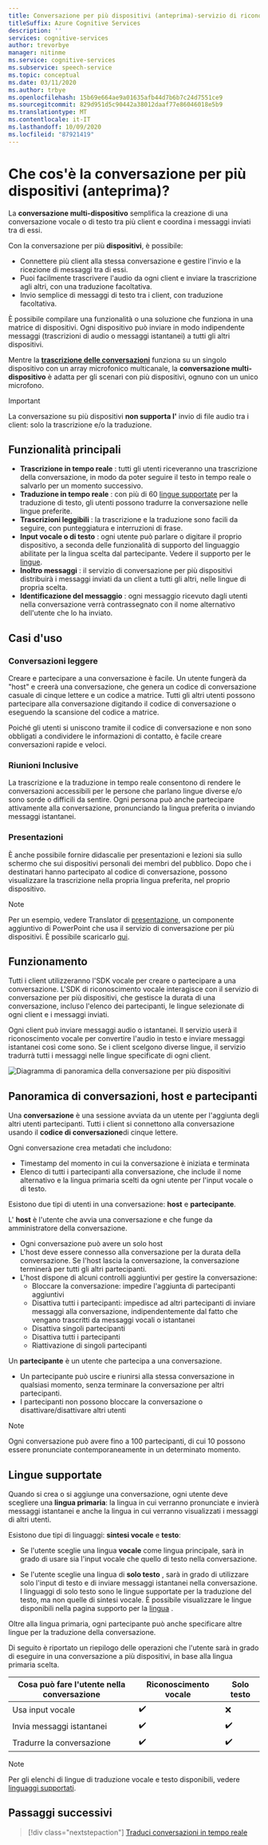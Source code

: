 ```yaml
---
title: Conversazione per più dispositivi (anteprima)-servizio di riconoscimento vocale
titleSuffix: Azure Cognitive Services
description: ''
services: cognitive-services
author: trevorbye
manager: nitinme
ms.service: cognitive-services
ms.subservice: speech-service
ms.topic: conceptual
ms.date: 03/11/2020
ms.author: trbye
ms.openlocfilehash: 15b69e664ae9a01635afb44d7b6b7c24d7551ce9
ms.sourcegitcommit: 829d951d5c90442a38012daaf77e86046018e5b9
ms.translationtype: MT
ms.contentlocale: it-IT
ms.lasthandoff: 10/09/2020
ms.locfileid: "87921419"
---
```

# <a name="what-is-multi-device-conversation-preview"></a>Che cos'è la conversazione per più dispositivi (anteprima)?

La **conversazione multi-dispositivo** semplifica la creazione di una conversazione vocale o di testo tra più client e coordina i messaggi inviati tra di essi.

Con la conversazione per più **dispositivi**, è possibile:

- Connettere più client alla stessa conversazione e gestire l'invio e la ricezione di messaggi tra di essi.
- Puoi facilmente trascrivere l'audio da ogni client e inviare la trascrizione agli altri, con una traduzione facoltativa.
- Invio semplice di messaggi di testo tra i client, con traduzione facoltativa.

È possibile compilare una funzionalità o una soluzione che funziona in una matrice di dispositivi. Ogni dispositivo può inviare in modo indipendente messaggi (trascrizioni di audio o messaggi istantanei) a tutti gli altri dispositivi.

Mentre la [**trascrizione delle conversazioni**](conversation-transcription.md) funziona su un singolo dispositivo con un array microfonico multicanale, la **conversazione multi-dispositivo** è adatta per gli scenari con più dispositivi, ognuno con un unico microfono.

>[!IMPORTANT]
> La conversazione su più dispositivi **non supporta l'** invio di file audio tra i client: solo la trascrizione e/o la traduzione.

## <a name="key-features"></a>Funzionalità principali

- **Trascrizione in tempo reale** : tutti gli utenti riceveranno una trascrizione della conversazione, in modo da poter seguire il testo in tempo reale o salvarlo per un momento successivo.
- **Traduzione in tempo reale** : con più di 60 [lingue supportate](language-support.md#text-languages) per la traduzione di testo, gli utenti possono tradurre la conversazione nelle lingue preferite.
- **Trascrizioni leggibili** : la trascrizione e la traduzione sono facili da seguire, con punteggiatura e interruzioni di frase.
- **Input vocale o di testo** : ogni utente può parlare o digitare il proprio dispositivo, a seconda delle funzionalità di supporto del linguaggio abilitate per la lingua scelta dal partecipante. Vedere il supporto per le [lingue](language-support.md#speech-to-text).
- **Inoltro messaggi** : il servizio di conversazione per più dispositivi distribuirà i messaggi inviati da un client a tutti gli altri, nelle lingue di propria scelta.
- **Identificazione del messaggio** : ogni messaggio ricevuto dagli utenti nella conversazione verrà contrassegnato con il nome alternativo dell'utente che lo ha inviato.

## <a name="use-cases"></a>Casi d'uso

### <a name="lightweight-conversations"></a>Conversazioni leggere

Creare e partecipare a una conversazione è facile. Un utente fungerà da "host" e creerà una conversazione, che genera un codice di conversazione casuale di cinque lettere e un codice a matrice. Tutti gli altri utenti possono partecipare alla conversazione digitando il codice di conversazione o eseguendo la scansione del codice a matrice. 

Poiché gli utenti si uniscono tramite il codice di conversazione e non sono obbligati a condividere le informazioni di contatto, è facile creare conversazioni rapide e veloci.

### <a name="inclusive-meetings"></a>Riunioni Inclusive

La trascrizione e la traduzione in tempo reale consentono di rendere le conversazioni accessibili per le persone che parlano lingue diverse e/o sono sorde o difficili da sentire. Ogni persona può anche partecipare attivamente alla conversazione, pronunciando la lingua preferita o inviando messaggi istantanei.

### <a name="presentations"></a>Presentazioni

È anche possibile fornire didascalie per presentazioni e lezioni sia sullo schermo che sui dispositivi personali dei membri del pubblico. Dopo che i destinatari hanno partecipato al codice di conversazione, possono visualizzare la trascrizione nella propria lingua preferita, nel proprio dispositivo.

> [!NOTE]
> Per un esempio, vedere Translator di [presentazione](https://www.microsoft.com/translator/apps/presentation-translator/), un componente aggiuntivo di PowerPoint che usa il servizio di conversazione per più dispositivi. È possibile scaricarlo [qui](https://download.cnet.com/s/powerpoint-add-in/).

## <a name="how-it-works"></a>Funzionamento

Tutti i client utilizzeranno l'SDK vocale per creare o partecipare a una conversazione. L'SDK di riconoscimento vocale interagisce con il servizio di conversazione per più dispositivi, che gestisce la durata di una conversazione, incluso l'elenco dei partecipanti, le lingue selezionate di ogni client e i messaggi inviati.  

Ogni client può inviare messaggi audio o istantanei. Il servizio userà il riconoscimento vocale per convertire l'audio in testo e inviare messaggi istantanei così come sono. Se i client scelgono diverse lingue, il servizio tradurrà tutti i messaggi nelle lingue specificate di ogni client.

![Diagramma di panoramica della conversazione per più dispositivi](media/scenarios/multi-device-conversation.png)

## <a name="overview-of-conversation-host-and-participant"></a>Panoramica di conversazioni, host e partecipanti

Una **conversazione** è una sessione avviata da un utente per l'aggiunta degli altri utenti partecipanti. Tutti i client si connettono alla conversazione usando il **codice di conversazione**di cinque lettere.

Ogni conversazione crea metadati che includono:
-    Timestamp del momento in cui la conversazione è iniziata e terminata
-    Elenco di tutti i partecipanti alla conversazione, che include il nome alternativo e la lingua primaria scelti da ogni utente per l'input vocale o di testo.


Esistono due tipi di utenti in una conversazione:  **host** e **partecipante**.

L' **host** è l'utente che avvia una conversazione e che funge da amministratore della conversazione.
- Ogni conversazione può avere un solo host
- L'host deve essere connesso alla conversazione per la durata della conversazione. Se l'host lascia la conversazione, la conversazione terminerà per tutti gli altri partecipanti.
- L'host dispone di alcuni controlli aggiuntivi per gestire la conversazione: 
    - Bloccare la conversazione: impedire l'aggiunta di partecipanti aggiuntivi
    - Disattiva tutti i partecipanti: impedisce ad altri partecipanti di inviare messaggi alla conversazione, indipendentemente dal fatto che vengano trascritti da messaggi vocali o istantanei
    - Disattiva singoli partecipanti
    - Disattiva tutti i partecipanti
    - Riattivazione di singoli partecipanti

Un **partecipante** è un utente che partecipa a una conversazione.
- Un partecipante può uscire e riunirsi alla stessa conversazione in qualsiasi momento, senza terminare la conversazione per altri partecipanti.
- I partecipanti non possono bloccare la conversazione o disattivare/disattivare altri utenti

> [!NOTE]
> Ogni conversazione può avere fino a 100 partecipanti, di cui 10 possono essere pronunciate contemporaneamente in un determinato momento.

## <a name="language-support"></a>Lingue supportate

Quando si crea o si aggiunge una conversazione, ogni utente deve scegliere una **lingua primaria**: la lingua in cui verranno pronunciate e invierà messaggi istantanei e anche la lingua in cui verranno visualizzati i messaggi di altri utenti.

Esistono due tipi di linguaggi: **sintesi vocale** e **testo**:
- Se l'utente sceglie una lingua **vocale** come lingua principale, sarà in grado di usare sia l'input vocale che quello di testo nella conversazione.

- Se l'utente sceglie una lingua di **solo testo** , sarà in grado di utilizzare solo l'input di testo e di inviare messaggi istantanei nella conversazione. I linguaggi di solo testo sono le lingue supportate per la traduzione del testo, ma non quelle di sintesi vocale. È possibile visualizzare le lingue disponibili nella pagina supporto per la [lingua](supported-languages.md) .

Oltre alla lingua primaria, ogni partecipante può anche specificare altre lingue per la traduzione della conversazione.

Di seguito è riportato un riepilogo delle operazioni che l'utente sarà in grado di eseguire in una conversazione a più dispositivi, in base alla lingua primaria scelta.


| Cosa può fare l'utente nella conversazione | Riconoscimento vocale | Solo testo |
|-----------------------------------|----------------|------|
| Usa input vocale | ✔️ | ❌ |
| Invia messaggi istantanei | ✔️ | ✔️ |
| Tradurre la conversazione | ✔️ | ✔️ |

> [!NOTE]
> Per gli elenchi di lingue di traduzione vocale e testo disponibili, vedere [linguaggi supportati](supported-languages.md).



## <a name="next-steps"></a>Passaggi successivi

> [!div class="nextstepaction"]
> [Traduci conversazioni in tempo reale](quickstarts/multi-device-conversation.md)
